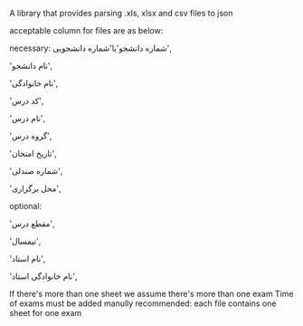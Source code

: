 A library that provides parsing .xls, xlsx and csv files to json 

acceptable column for files are as below:

necessary:
شماره دانشجو'یا'شماره دانشجویی',

'نام دانشجو',

'نام خانوادگی',
 
'کد درس',
  
'نام درس',

'گروه درس',

'تاریخ امتحان',

'شماره صندلی',

'محل برگزاری',
     
   
optional:

'مقطع درس',

'نیمسال',

'نام استاد',
   
'نام خانوادگی استاد',

If there's more than one sheet we assume there's more than one exam
Time of exams must be added manully
recommended: each file contains one sheet for one exam

